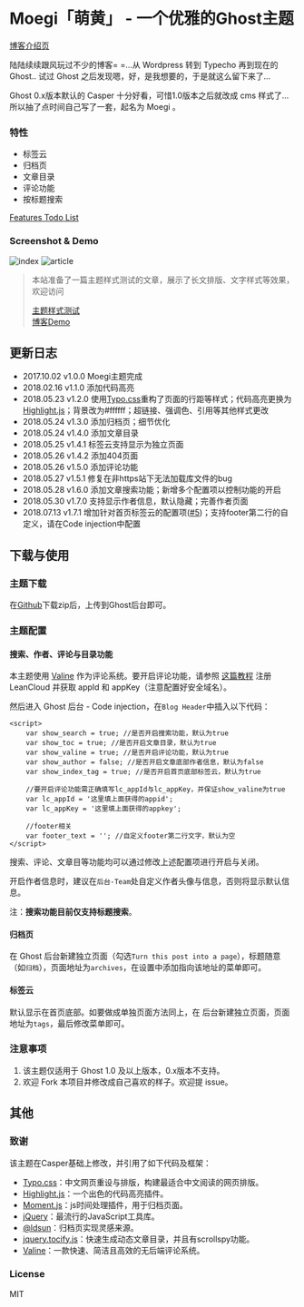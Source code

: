 # Moegi「萌黄」 - 一个优雅的Ghost主题

[博客介绍页](https://blog.ddiu.site/ghost-theme-moegi/)

陆陆续续跟风玩过不少的博客= =...从 Wordpress 转到 Typecho 再到现在的 Ghost..
试过 Ghost 之后发现嗯，好，是我想要的，于是就这么留下来了...

Ghost 0.x版本默认的 Casper 十分好看，可惜1.0版本之后就改成 cms 样式了...
所以抽了点时间自己写了一套，起名为 Moegi 。

### 特性

* 标签云
* 归档页
* 文章目录
* 评论功能
* 按标题搜索

[Features Todo List](https://github.com/ddiu8081/ghost-theme-Moegi/issues/2)

### Screenshot & Demo

![index](http://ostfcwjy3.bkt.clouddn.com/18-5-24/82860263.jpg)
![article](http://ostfcwjy3.bkt.clouddn.com/18-5-24/61599666.jpg)

> 本站准备了一篇主题样式测试的文章，展示了长文排版、文字样式等效果，欢迎访问
>  
> [主题样式测试](https://blog.ddiu.site/theme-test/)  
> [博客Demo](https://blog.ddiu.site)

## 更新日志

* 2017.10.02 v1.0.0 Moegi主题完成
* 2018.02.16 v1.1.0 添加代码高亮
* 2018.05.23 v1.2.0 使用[Typo.css](https://typo.sofi.sh/)重构了页面的行距等样式；代码高亮更换为[Highlight.js](https://highlightjs.org/)；背景改为#ffffff；超链接、强调色、引用等其他样式更改
* 2018.05.24 v1.3.0 添加归档页；细节优化
* 2018.05.24 v1.4.0 添加文章目录
* 2018.05.25 v1.4.1 标签云支持显示为独立页面
* 2018.05.26 v1.4.2 添加404页面
* 2018.05.26 v1.5.0 添加评论功能
* 2018.05.27 v1.5.1 修复在非https站下无法加载库文件的bug
* 2018.05.28 v1.6.0 添加文章搜索功能；新增多个配置项以控制功能的开启
* 2018.05.30 v1.7.0 支持显示作者信息，默认隐藏；完善作者页面
* 2018.07.13 v1.7.1 增加针对首页标签云的配置项([#5](https://github.com/ddiu8081/ghost-theme-Moegi/issues/5))；支持footer第二行的自定义，请在Code injection中配置

## 下载与使用

### 主题下载

在[Github](https://github.com/ddiu8081/ghost-theme-Moegi)下载zip后，上传到Ghost后台即可。

### 主题配置

#### 搜索、作者、评论与目录功能

本主题使用 [Valine](https://valine.js.org/) 作为评论系统。要开启评论功能，请参照 [这篇教程](https://valine.js.org/quickstart/#appidappkey) 注册 LeanCloud 并获取 appId 和 appKey（注意配置好安全域名）。

然后进入 Ghost 后台 - Code injection，在`Blog Header`中插入以下代码：

```
<script>
    var show_search = true; //是否开启搜索功能，默认为true
    var show_toc = true; //是否开启文章目录，默认为true
    var show_valine = true; //是否开启评论功能，默认为true
    var show_author = false; //是否开启文章底部作者信息，默认为false
    var show_index_tag = true; //是否开启首页底部标签云，默认为true
    
    //要开启评论功能需正确填写lc_appId与lc_appKey，并保证show_valine为true
    var lc_appId = '这里填上面获得的appid';
    var lc_appKey = '这里填上面获得的appkey';

    //footer相关
    var footer_text = ''; //自定义footer第二行文字，默认为空
</script>
```

搜索、评论、文章目等功能均可以通过修改上述配置项进行开启与关闭。

开启作者信息时，建议在`后台-Team`处自定义作者头像与信息，否则将显示默认信息。

注：**搜索功能目前仅支持标题搜索**。

#### 归档页

在 Ghost 后台新建独立页面（勾选`Turn this post into a page`），标题随意（如`归档`），页面地址为`archives`，在设置中添加指向该地址的菜单即可。

#### 标签云

默认显示在首页底部。如要做成单独页面方法同上，在 后台新建独立页面，页面地址为`tags`，最后修改菜单即可。

### 注意事项

1. 该主题仅适用于 Ghost 1.0 及以上版本，0.x版本不支持。
2. 欢迎 Fork 本项目并修改成自己喜欢的样子。欢迎提 issue。

## 其他

### 致谢

该主题在Casper基础上修改，并引用了如下代码及框架：

* [Typo.css](https://github.com/sofish/typo.css)：中文网页重设与排版，构建最适合中文阅读的网页排版。
* [Highlight.js](https://highlightjs.org/)：一个出色的代码高亮插件。
* [Moment.js](http://momentjs.cn/)：js时间处理插件，用于归档页面。
* [jQuery](https://jquery.com/)：最流行的JavaScript工具库。
* [@ldsun](https://ldsun.com/2016/07/23/ghost-archives/)：归档页实现灵感来源。
* [jquery.tocify.js](https://github.com/gfranko/jquery.tocify.js)：快速生成动态文章目录，并且有scrollspy功能。
* [Valine](https://valine.js.org/)：一款快速、简洁且高效的无后端评论系统。

### License

MIT

